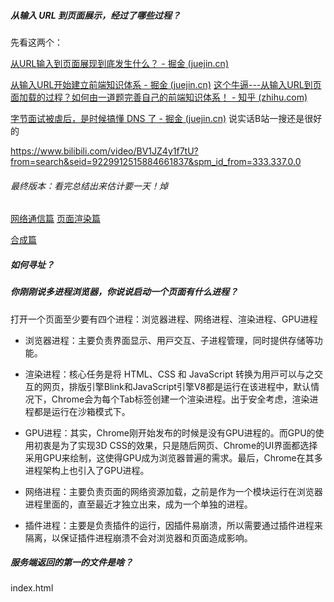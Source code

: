 ##### 从输入 URL 到页面展示，经过了哪些过程？

先看这两个：

[从URL输入到页面展现到底发生什么？ - 掘金 (juejin.cn)](https://juejin.cn/post/6844903784229896199)

[从输入URL开始建立前端知识体系 - 掘金 (juejin.cn)](https://juejin.cn/post/6935232082482298911)
[这个牛逼---从输入URL到页面加载的过程？如何由一道题完善自己的前端知识体系！ - 知乎 (zhihu.com)](https://zhuanlan.zhihu.com/p/34453198?group_id=957277541711540224)

[字节面试被虐后，是时候搞懂 DNS 了 - 掘金 (juejin.cn)](https://juejin.cn/post/6990344840181940261)  说实话B站一搜还是很好的

https://www.bilibili.com/video/BV1JZ4y1f7tU?from=search&seid=9229912515884661837&spm_id_from=333.337.0.0



###### 最终版本：看完总结出来估计要一天！焯
[网络通信篇](https://juejin.cn/post/6844904132071915527)
[页面渲染篇](https://juejin.cn/post/6844904134307495943)

[合成篇](https://juejin.cn/post/6844904155077672968)

##### 如何寻址？

##### 你刚刚说多进程浏览器，你说说启动一个页面有什么进程？
打开一个页面至少要有四个进程：浏览器进程、网络进程、渲染进程、GPU进程

- 浏览器进程：主要负责界⾯显⽰、⽤⼾交互、⼦进程管理，同时提供存储等功能。

- 渲染进程：核⼼任务是将 HTML、CSS 和 JavaScript 转换为⽤⼾可以与之交互的⽹⻚，排版引擎Blink和JavaScript引擎V8都是运⾏在该进程中，默认情况下，Chrome会为每个Tab标签创建⼀个渲染进程。出于安全考虑，渲染进程都是运⾏在沙箱模式下。

- GPU进程：其实，Chrome刚开始发布的时候是没有GPU进程的。⽽GPU的使⽤初衷是为了实现3D CSS的效果，只是随后⽹⻚、Chrome的UI界⾯都选择采⽤GPU来绘制，这使得GPU成为浏览器普遍的需求。最后，Chrome在其多进程架构上也引⼊了GPU进程。

- ⽹络进程：主要负责⻚⾯的⽹络资源加载，之前是作为⼀个模块运⾏在浏览器进程⾥⾯的，直⾄最近才独⽴出来，成为⼀个单独的进程。

- 插件进程：主要是负责插件的运⾏，因插件易崩溃，所以需要通过插件进程来隔离，以保证插件进程崩溃不会对浏览器和⻚⾯造成影响。

##### 服务端返回的第一的文件是啥？
index.html
